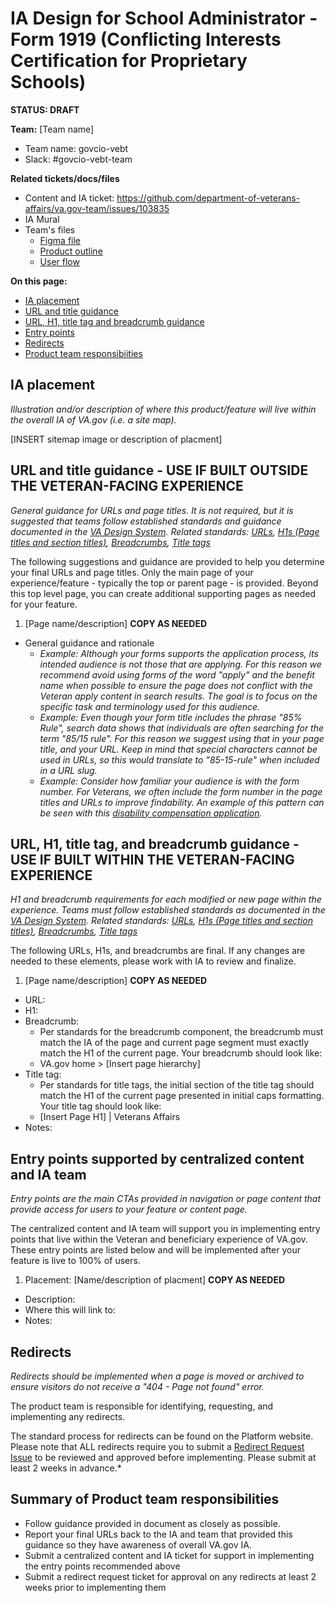# IA Design for School Administrator - Form 1919 (Conflicting Interests Certification for Proprietary Schools)
**STATUS: DRAFT**

**Team:** [Team name]
- Team name: govcio-vebt
- Slack: #govcio-vebt-team

**Related tickets/docs/files**
- Content and IA ticket: https://github.com/department-of-veterans-affairs/va.gov-team/issues/103835
- IA Mural
- Team's files
  - [Figma file](https://www.figma.com/design/9dlTPeLY6kUq19m4YrjyF7/VEBT-Form-22-1919%3A-Conflicting-Interests?node-id=2529-24298&t=14gA2vCBa4YrkuJz-1)
  - [Product outline](https://github.com/department-of-veterans-affairs/va.gov-team/blob/master/products/veteran-education-benefits-tools/Forms/22-1919/collab%20cycle/22-1919%20Product%20Outline-%20GOVCIO-VEBT%20Update)
  - [User flow](https://app.mural.co/t/departmentofveteransaffairs9999/m/departmentofveteransaffairs9999/1718211888145/62b605a599fa763fd3a91f46fb89b74f0748d1bb)

**On this page:**
- [IA placement](#map)
- [URL and title guidance](#non-veteran-experience-url)
- [URL, H1, title tag and breadcrumb guidance](#veteran-experience-url)
- [Entry points](#nav)
- [Redirects](#redirects)
- [Product team responsibiities](#responsibilities)



## <a name="map"></a>IA placement<br>
*Illustration and/or description of where this product/feature will live within the overall IA of VA.gov (i.e. a site map).*

[INSERT sitemap image or description of placment]



## <a name="non-veteran-experience-url"></a>URL and title guidance - USE IF BUILT OUTSIDE THE VETERAN-FACING EXPERIENCE
*General guidance for URLs and page titles.  It is not required, but it is suggested that teams follow established standards and guidance documented in the [VA Design System](https://design.va.gov/).*
*Related standards: [URLs](https://design.va.gov/components/url-standards/), [H1s (Page titles and section titles)](https://design.va.gov/content-style-guide/page-titles-and-section-titles), [Breadcrumbs](https://design.va.gov/components/breadcrumbs), [Title tags](https://design.va.gov/content-style-guide/title-tags)*

The following suggestions and guidance are provided to help you determine your final URLs and page titles. Only the main page of your experience/feature - typically the top or parent page - is provided. Beyond this top level page, you can create additional supporting pages as needed for your feature.  

1) [Page name/description] **COPY AS NEEDED**
- General guidance and rationale
  - *Example: Although your forms supports the application process, its intended audience is not those that are applying.  For this reason we recommend avoid using forms of the word "apply" and the benefit name when possible to ensure the page does not conflict with the Veteran apply content in search results.  The goal is to focus on the specific task and terminology used for this audience.*
  - *Example: Even though your form title includes the phrase "85% Rule", search data shows that individuals are often searching for the term "85/15 rule". For this reason we suggest using that in your page title, and your URL.  Keep in mind that special characters cannot be used in URLs, so this would translate to "85-15-rule" when included in a URL slug.*
  - *Example: Consider how familiar your audience is with the form number.  For Veterans, we often include the form number in the page titles and URLs to improve findability. An example of this pattern can be seen with this [disability compensation application](https://www.va.gov/disability/file-disability-claim-form-21-526ez/).* 


## <a name="veteran-experience-url"></a>URL, H1, title tag, and breadcrumb guidance - USE IF BUILT WITHIN THE VETERAN-FACING EXPERIENCE
*H1 and breadcrumb requirements for each modified or new page within the experience. Teams must follow established standards as documented in the [VA Design System](https://design.va.gov/).*
*Related standards: [URLs](https://design.va.gov/components/url-standards/), [H1s (Page titles and section titles)](https://design.va.gov/content-style-guide/page-titles-and-section-titles), [Breadcrumbs](https://design.va.gov/components/breadcrumbs), [Title tags](https://design.va.gov/content-style-guide/title-tags)*

The following URLs, H1s, and breadcrumbs are final.  If any changes are needed to these elements, please work with IA to review and finalize. 

1) [Page name/description] **COPY AS NEEDED**
- URL:
- H1: 
- Breadcrumb: 
  - Per standards for the breadcrumb component, the breadcrumb must match the IA of the page and current page segment must exactly match the H1 of the current page. Your breadcrumb should look like:
  - VA.gov home > [Insert page hierarchy]
- Title tag:
  - Per standards for title tags, the initial section of the title tag should match the H1 of the current page presented in initial caps formatting. Your title tag should look like:
  - [Insert Page H1] | Veterans Affairs
- Notes: 



## <a name="nav"></a>Entry points supported by centralized content and IA team <br>
*Entry points are the main CTAs provided in navigation or page content that provide access for users to your feature or content page.*

The centralized content and IA team will support you in implementing entry points that live within the Veteran and beneficiary experience of VA.gov.  These entry points are listed below and will be implemented after your feature is live to 100% of users. 

1) Placement: [Name/description of placment] **COPY AS NEEDED**
- Description: 
- Where this will link to:
- Notes:


## <a name="redirects"></a>Redirects
*Redirects should be implemented when a page is moved or archived to ensure visitors do not receive a "404 - Page not found" error.*

The product team is responsible for identifying, requesting, and implementing any redirects. 

The standard process for redirects can be found on the Platform website. Please note that ALL redirects require you to submit a [Redirect Request Issue](https://github.com/department-of-veterans-affairs/va.gov-team/issues/new?template=redirect-request.md) to be reviewed and approved before implementing. Please submit at least 2 weeks in advance.*  


 
## <a name="responsibilities"></a>Summary of Product team responsibilities

- Follow guidance provided in document as closely as possible.
- Report your final URLs back to the IA and team that provided this guidance so they have awareness of overall VA.gov IA.
- Submit a centralized content and IA ticket for support in implementing the entry points recommended above
- Submit a redirect request ticket for approval on any redirects at least 2 weeks prior to implementing them





